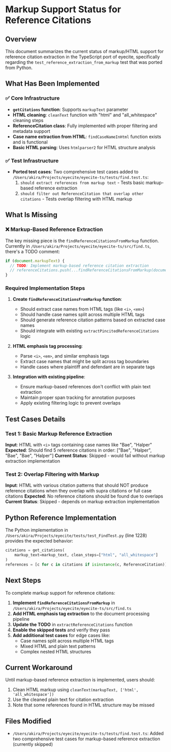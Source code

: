 # Markup Support Status for Reference Citations

## Overview

This document summarizes the current status of markup/HTML support for reference citation extraction in the TypeScript port of eyecite, specifically regarding the `test_reference_extraction_from_markup` test that was ported from Python.

## What Has Been Implemented

### ✅ Core Infrastructure
- **`getCitations` function**: Supports `markupText` parameter
- **HTML cleaning**: `cleanText` function with "html" and "all_whitespace" cleaning steps
- **ReferenceCitation class**: Fully implemented with proper filtering and metadata support
- **Case name extraction from HTML**: `findCaseNameInHtml` function exists and is functional
- **Basic HTML parsing**: Uses `htmlparser2` for HTML structure analysis

### ✅ Test Infrastructure
- **Ported test cases**: Two comprehensive test cases added to `/Users/akira/Projects/eyecite/eyecite-ts/tests/find.test.ts`:
  1. `should extract references from markup text` - Tests basic markup-based reference extraction
  2. `should filter out ReferenceCitation that overlap other citations` - Tests overlap filtering with HTML markup

## What Is Missing

### ❌ Markup-Based Reference Extraction
The key missing piece is the `findReferenceCitationsFromMarkup` function. Currently in `/Users/akira/Projects/eyecite/eyecite-ts/src/find.ts`, there's a TODO comment:

```typescript
if (document.markupText) {
  // TODO: Implement markup-based reference citation extraction
  // referenceCitations.push(...findReferenceCitationsFromMarkup(document, [citation]))
}
```

### Required Implementation Steps

1. **Create `findReferenceCitationsFromMarkup` function**:
   - Should extract case names from HTML tags (like `<i>`, `<em>`)
   - Should handle case names split across multiple HTML tags
   - Should generate reference citation patterns based on extracted case names
   - Should integrate with existing `extractPincitedReferenceCitations` logic

2. **HTML emphasis tag processing**:
   - Parse `<i>`, `<em>`, and similar emphasis tags
   - Extract case names that might be split across tag boundaries
   - Handle cases where plaintiff and defendant are in separate tags

3. **Integration with existing pipeline**:
   - Ensure markup-based references don't conflict with plain text extraction
   - Maintain proper span tracking for annotation purposes
   - Apply existing filtering logic to prevent overlaps

## Test Cases Details

### Test 1: Basic Markup Reference Extraction
**Input**: HTML with `<i>` tags containing case names like "Bae", "Halper"
**Expected**: Should find 5 reference citations in order: ["Bae", "Halper", "Bae", "Bae", "Halper"]
**Current Status**: Skipped - would fail without markup extraction implementation

### Test 2: Overlap Filtering with Markup
**Input**: HTML with various citation patterns that should NOT produce reference citations when they overlap with supra citations or full case citations
**Expected**: No reference citations should be found due to overlaps
**Current Status**: Skipped - depends on markup extraction implementation

## Python Reference Implementation

The Python implementation in `/Users/akira/Projects/eyecite/tests/test_FindTest.py` (line 1228) provides the expected behavior:

```python
citations = get_citations(
    markup_text=markup_text, clean_steps=["html", "all_whitespace"]
)
references = [c for c in citations if isinstance(c, ReferenceCitation)]
```

## Next Steps

To complete markup support for reference citations:

1. **Implement `findReferenceCitationsFromMarkup`** in `/Users/akira/Projects/eyecite/eyecite-ts/src/find.ts`
2. **Add HTML emphasis tag extraction** to the document processing pipeline
3. **Update the TODO** in `extractReferenceCitations` function
4. **Enable the skipped tests** and verify they pass
5. **Add additional test cases** for edge cases like:
   - Case names split across multiple HTML tags
   - Mixed HTML and plain text patterns
   - Complex nested HTML structures

## Current Workaround

Until markup-based reference extraction is implemented, users should:
1. Clean HTML markup using `cleanText(markupText, ['html', 'all_whitespace'])`
2. Use the cleaned plain text for citation extraction
3. Note that some references found in HTML structure may be missed

## Files Modified

- `/Users/akira/Projects/eyecite/eyecite-ts/tests/find.test.ts`: Added two comprehensive test cases for markup-based reference extraction (currently skipped)